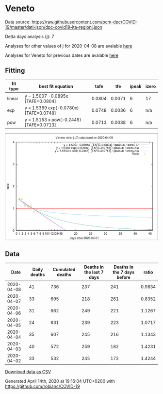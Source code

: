 # Veneto

Data source: https://raw.githubusercontent.com/pcm-dpc/COVID-19/master/dati-json/dpc-covid19-ita-regioni.json

Delta days analysis (j): 7

Analyses for other values of j for 2020-04-08 are avalable [here](../2020-04-08/README.md)

Analyses for Veneto for previous dates are avalable [here](../README.md)

## Fitting 
|fit type|best fit equation|tafe|tfe|ipeak|izero|
|-------|-----|--------|------|---|---|
|linear|y = 1.5007 -0.0895x  [TAFE=0.0804]|0.0804|0.0071|6|17|
|exp|y = 1.5369 exp(-0.0780x)  [TAFE=0.0748]|0.0748|0.0036|6|n/a|
|pow|y = 1.5153 x pow(-0.2445)  [TAFE=0.0713]|0.0713|0.0038|6|n/a|

![Plot](COVID-19_veneto_j7_2020-04-08.png)

## Data
|Date|Daily deaths|Cumulated deaths|Deaths in the last 7 days|Deaths in the 7 days before|ratio|
|----|----------|-----------|-------|--------------------|-----|
|2020-04-08|41|736|237|241|0.9834|
|2020-04-07|33|695|218|261|0.8352|
|2020-04-06|31|662|249|221|1.1267|
|2020-04-05|24|631|239|223|1.0717|
|2020-04-04|35|607|245|216|1.1343|
|2020-04-03|40|572|259|182|1.4231|
|2020-04-02|33|532|245|172|1.4244|

[Download data as CSV](COVID-19_veneto_j7_2020-04-08.csv)

Generated April 14th, 2020 at 19:16:04 UTC+0200 with https://github.com/robianc/COVID-19
